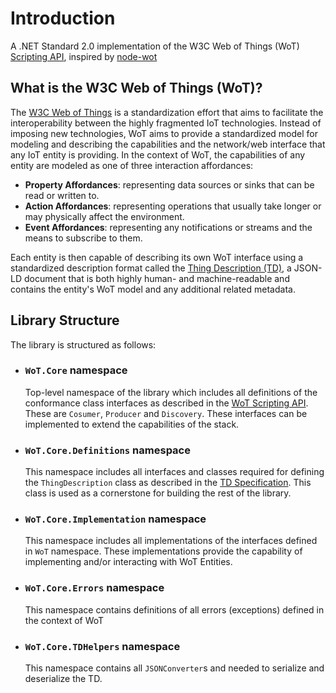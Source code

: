 # Introduction

A .NET Standard 2.0 implementation of the W3C Web of Things (WoT) [Scripting API](https://www.w3.org/TR/wot-scripting-api/), inspired by [node-wot](https://github.com/eclipse-thingweb/node-wot)

## What is the W3C Web of Things (WoT)?

The [W3C Web of Things](https://www.w3.org/WoT/) is a standardization effort that aims to facilitate the interoperability between the highly fragmented IoT technologies.
Instead of imposing new technologies, WoT aims to provide a standardized model for modeling and describing the capabilities and the network/web interface that any
IoT entity is providing. In the context of WoT, the capabilities of any entity are modeled as one of three interaction affordances:

* **Property Affordances**: representing data sources or sinks that can be read or written to.
* **Action Affordances**: representing operations that usually take longer or may physically affect the environment.
* **Event Affordances**: representing any notifications or streams and the means to subscribe to them.

Each entity is then capable of describing its own WoT interface using a standardized description format called the [Thing Description (TD)](https://www.w3.org/TR/wot-thing-description11/),
a JSON-LD document that is both highly human- and machine-readable and contains the entity's WoT model and any additional related metadata.

## Library Structure

The library is structured as follows:

* ###  ``WoT.Core`` namespace

  Top-level namespace of the library which includes all definitions of the conformance class interfaces as described in the [WoT Scripting API](https://www.w3.org/TR/wot-scripting-api/). These are ``Cosumer``, ``Producer`` and ``Discovery``. These interfaces can be implemented to extend the capabilities of the stack.

* ### ``WoT.Core.Definitions`` namespace

  This namespace includes all interfaces and classes required for defining the ``ThingDescription`` class as described in the [TD Specification](https://www.w3.org/TR/wot-thing-description11/). This class is used as a cornerstone for building the rest of the library.

* ### ``WoT.Core.Implementation`` namespace

  This namespace includes all implementations of the interfaces defined in ``WoT`` namespace. These implementations provide the capability of implementing and/or interacting with WoT Entities.

* ### ``WoT.Core.Errors`` namespace
  
  This namespace contains definitions of all errors (exceptions) defined in the context of WoT

* ### ``WoT.Core.TDHelpers`` namespace
  
  This namespace contains all ``JSONConverter``s and needed to serialize and deserialize the TD.
